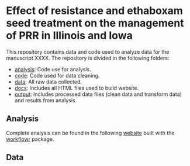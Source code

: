 # Effect of resistance and ethaboxam seed treatment on the management of PRR in Illinois and Iowa

This repository contains data and code used to analyze data for the manuscript XXXX. The repository is divided in the following folders:  
- [analysis](https://github.com/danielcerritos/seedtreatments/tree/master/analysis): Code use for analysis.  
- [code](https://github.com/danielcerritos/seedtreatments/tree/master/code): Code used for data cleaning.  
- [data](https://github.com/danielcerritos/seedtreatments/tree/master/data): All raw data collected.  
- [docs](https://github.com/danielcerritos/seedtreatments/tree/master/docs): Includes all HTML files used to build website.  
- [output](https://github.com/danielcerritos/seedtreatments/tree/master/output): Includes processed data files (clean data and transform data) and results from analysis.  

## Analysis
Complete analysis can be found in the following [website](https://danielcerritos.github.io/seedtreatments/index.html) built with the [workflowr](https://jdblischak.github.io/workflowr/) package. 

## Data

